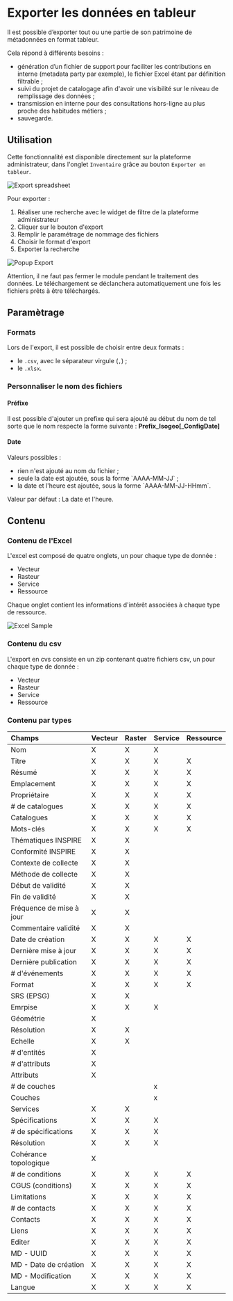 # Exporter les données en tableur

Il est possible d’exporter tout ou une partie de son patrimoine de métadonnées en format tableur. 

Cela répond à différents besoins : 

* génération d’un fichier de support pour faciliter les contributions en interne (metadata party par exemple), le fichier Excel étant par définition filtrable ;
* suivi du projet de catalogage afin d'avoir une visibilité sur le niveau de remplissage des données ;
* transmission en interne pour des consultations hors-ligne au plus proche des habitudes métiers ;
* sauvegarde. 

## Utilisation

Cette fonctionnalité est disponible directement sur la plateforme administrateur, dans l'onglet `Inventaire` grâce au bouton `Exporter en tableur`. 

![Export spreadsheet](/assets/exportFullPage.png)

Pour exporter : 

1. Réaliser une recherche avec le widget de filtre de la plateforme administrateur
2. Cliquer sur le bouton d'export
3. Remplir le paramétrage de nommage des fichiers
4. Choisir le format d'export
5. Exporter la recherche

![Popup Export](/assets/exportModal.png)


Attention, il ne faut pas fermer le module pendant le traitement des données. Le téléchargement se déclanchera automatiquement une fois les fichiers prêts à être téléchargés. 


## Paramètrage

### Formats

Lors de l'export, il est possible de choisir entre deux formats : 

* le `.csv`, avec le séparateur virgule (`,`) ;
* le `.xlsx`.

### Personnaliser le nom des fichiers

#### Préfixe

Il est possible d'ajouter un prefixe qui sera ajouté au début du nom de tel sorte que le nom respecte la forme suivante : **Prefix_Isogeo[_ConfigDate]**

#### Date

Valeurs possibles :

- rien n'est ajouté au nom du fichier ;
- seule la date est ajoutée, sous la forme \`AAAA-MM-JJ\` ;
- la date et l'heure est ajoutée, sous la forme \`AAAA-MM-JJ-HHmm\`.

Valeur par défaut : La date et l'heure.

## Contenu

### Contenu de l'Excel

L'excel est composé de quatre onglets, un pour chaque type de donnée : 

* Vecteur
* Rasteur
* Service
* Ressource

Chaque onglet contient les informations d'intérêt associées à chaque type de ressource. 

![Excel Sample](/assets/excelspreadsheet.png)

### Contenu du csv

L'export en cvs consiste en un zip contenant quatre fichiers csv, un pour chaque type de donnée : 

* Vecteur
* Rasteur
* Service
* Ressource

### Contenu par types

| Champs       | Vecteur      | Raster | Service | Ressource |
| :------------- | :--------- |:---------|:---------|:---------|
| Nom | X | X | X | |
| Titre | X | X | X | X |
| Résumé | X | X | X |X |
| Emplacement | X | X | X | X |
| Propriétaire | X | X | X | X |
| # de catalogues | X | X | X | X |
| Catalogues | X | X | X | X |
| Mots-clés | X | X | X | X |
| Thématiques INSPIRE | X | X |  | |
| Conformité INSPIRE | X | X |  | |
| Contexte de collecte | X | X |  | |
| Méthode de collecte | X | X |  | |
| Début de validité | X | X |  | |
| Fin de validité | X | X |  |  |
| Fréquence de mise à jour | X | X |  |  |
| Commentaire validité | X | X |  |  |
| Date de création | X | X | X | X |
| Dernière mise à jour | X | X | X | X |
| Dernière publication | X | X | X | X |
| # d'événements | X | X | X | X |
| Format | X | X | X | X |
| SRS (EPSG) | X | X |  |  |
| Emrpise | X | X | X |  |
| Géométrie | X |  |  |  |
| Résolution | X | X |  |  |
| Echelle | X | X |  |  |
| # d'entités | X |  |  |  |
| # d'attributs | X |  |  |  |
| Attributs | X |  |  |  |
| # de couches |  |  | x |  |
| Couches |  |  | x |  |
| Services | X | X |  |  |
| Spécifications | X | X | X |  |
| # de spécifications | X | X | X |  |
| Résolution | X | X | X |  |
| Cohérance topologique | X |  |  |  |
| # de conditions | X | X | X | X |
| CGUS (conditions) | X | X | X | X |
| Limitations | X | X | X | X |
| # de contacts | X | X | X | X |
| Contacts | X | X | X | X |
| Liens | X | X | X | X |
| Editer | X | X | X | X |
| MD - UUID | X | X | X | X |
| MD - Date de création | X | X | X | X |
| MD - Modification | X | X | X | X |
| Langue | X | X | X | X |


